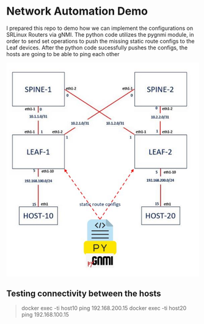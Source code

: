 # Network Automation Demo

I prepared this repo to demo how we can implement the configurations on SRLinux Routers via gNMI.
The python code utilizes the pygnmi module, in order to send set operations to push the missing static route configs to the Leaf devices.
After the python code sucessfully pushes the configs, the hosts are going to be able to ping each other

![](schema.JPG)


## Testing connectivity between the hosts
> docker exec -ti host10 ping 192.168.200.15
> docker exec -ti host20 ping 192.168.100.15

